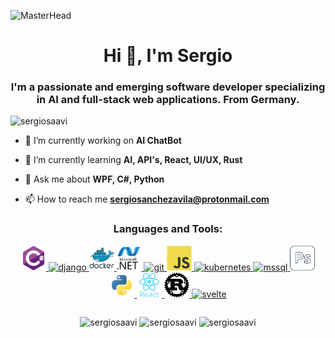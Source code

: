 ![MasterHead](https://www.semi.org/sites/semi.org/files/styles/2100x600/public/2021-06/shutterstock_1886583979%20v2_0.jpg.webp?itok=TLyYnyAc)
<h1 align="center">Hi 👋, I'm Sergio</h1>
<h3 align="center">I'm a passionate and emerging software developer specializing in AI and full-stack web applications. From Germany.</h3>

<p align="left"> <img src="https://komarev.com/ghpvc/?username=sergiosaavi&label=Profile%20views&color=0e75b6&style=flat" alt="sergiosaavi" /> </p>

- 🔭 I’m currently working on **AI ChatBot**

- 🌱 I’m currently learning **AI, API's, React, UI/UX, Rust**

- 💬 Ask me about **WPF, C#, Python**

- 📫 How to reach me **sergiosanchezavila@protonmail.com**

<p align="left">
</p>

<h3 align="center">Languages and Tools:</h3>
<p align="center"> <a href="https://www.w3schools.com/cs/" target="_blank" rel="noreferrer"> <img src="https://raw.githubusercontent.com/devicons/devicon/master/icons/csharp/csharp-original.svg" alt="csharp" width="40" height="40"/> </a> <a href="https://www.djangoproject.com/" target="_blank" rel="noreferrer"> <img src="https://cdn.worldvectorlogo.com/logos/django.svg" alt="django" width="40" height="40"/> </a> <a href="https://www.docker.com/" target="_blank" rel="noreferrer"> <img src="https://raw.githubusercontent.com/devicons/devicon/master/icons/docker/docker-original-wordmark.svg" alt="docker" width="40" height="40"/> </a> <a href="https://dotnet.microsoft.com/" target="_blank" rel="noreferrer"> <img src="https://raw.githubusercontent.com/devicons/devicon/master/icons/dot-net/dot-net-original-wordmark.svg" alt="dotnet" width="40" height="40"/> </a> <a href="https://git-scm.com/" target="_blank" rel="noreferrer"> <img src="https://www.vectorlogo.zone/logos/git-scm/git-scm-icon.svg" alt="git" width="40" height="40"/> </a> <a href="https://developer.mozilla.org/en-US/docs/Web/JavaScript" target="_blank" rel="noreferrer"> <img src="https://raw.githubusercontent.com/devicons/devicon/master/icons/javascript/javascript-original.svg" alt="javascript" width="40" height="40"/> </a> <a href="https://kubernetes.io" target="_blank" rel="noreferrer"> <img src="https://www.vectorlogo.zone/logos/kubernetes/kubernetes-icon.svg" alt="kubernetes" width="40" height="40"/> </a> <a href="https://www.microsoft.com/en-us/sql-server" target="_blank" rel="noreferrer"> <img src="https://www.svgrepo.com/show/303229/microsoft-sql-server-logo.svg" alt="mssql" width="40" height="40"/> </a> <a href="https://www.photoshop.com/en" target="_blank" rel="noreferrer"> <img src="https://raw.githubusercontent.com/devicons/devicon/master/icons/photoshop/photoshop-line.svg" alt="photoshop" width="40" height="40"/> </a> <a href="https://www.python.org" target="_blank" rel="noreferrer"> <img src="https://raw.githubusercontent.com/devicons/devicon/master/icons/python/python-original.svg" alt="python" width="40" height="40"/> </a> <a href="https://reactjs.org/" target="_blank" rel="noreferrer"> <img src="https://raw.githubusercontent.com/devicons/devicon/master/icons/react/react-original-wordmark.svg" alt="react" width="40" height="40"/> </a> <a href="https://www.rust-lang.org" target="_blank" rel="noreferrer"> <img src="https://raw.githubusercontent.com/devicons/devicon/master/icons/rust/rust-plain.svg" alt="rust" width="40" height="40"/> </a> <a href="https://svelte.dev" target="_blank" rel="noreferrer"> <img src="https://upload.wikimedia.org/wikipedia/commons/1/1b/Svelte_Logo.svg" alt="svelte" width="40" height="40"/> </a> </p>

<div align="center" style="text-align: center;">

  <p style="display: inline-block;">
    <img src="https://github-readme-stats.vercel.app/api/top-langs?username=sergiosaavi&show_icons=true&locale=en&layout=compact" alt="sergiosaavi" />
  </p>

  <p style="display: inline-block;">
    <img src="https://github-readme-stats.vercel.app/api?username=sergiosaavi&show_icons=true&locale=en" alt="sergiosaavi" />
  </p>

  <p style="display: inline-block;">
    <img src="https://github-readme-streak-stats.herokuapp.com/?user=sergiosaavi&" alt="sergiosaavi" />
  </p>

  <!-- Adjusted code for the cat image 
  <p style="display: inline-block; float: right;">
    <img src="https://images.pexels.com/photos/45201/kitty-cat-kitten-pet-45201.jpeg?auto=compress&cs=tinysrgb&dpr=1&w=500" alt="Cat Image" style="max-width: 100px;"/>
  </p> -->

</div>


